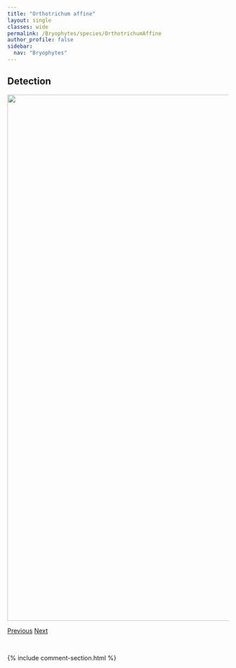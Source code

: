 ```yaml
---
title: "Orthotrichum affine"
layout: single
classes: wide
permalink: /Bryophytes/species/OrthotrichumAffine
author_profile: false
sidebar:
  nav: "Bryophytes"
---
```


<h2>Detection</h2>

<a href="https://drive.google.com/uc?export=view&id=1mqurC-58gdE3eLmWoc45OWkcdZxA04Q2">
<img src="https://drive.google.com/uc?export=view&id=1mqurC-58gdE3eLmWoc45OWkcdZxA04Q2" height = "1200" width = "800">
</a>


<a href="/DevelopmentWebsite/Bryophytes/species/OrthotheciumStrictum" class="pagination--pager" title="Orthothecium strictum">Previous</a> <a href="/DevelopmentWebsite/Bryophytes/species/OrthotrichumElegansSpeciosum" class="pagination--pager" title="Orthotrichum elegans/speciosum">Next</a>

<p>&nbsp;</p>

{% include comment-section.html %}
